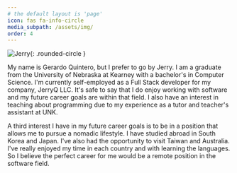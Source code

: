 ```yaml
---
# the default layout is 'page'
icon: fas fa-info-circle
media_subpath: /assets/img/
order: 4
---
```

![Jerry](jerry.jpg){: .rounded-circle }

My name is Gerardo Quintero, but I prefer to go by Jerry. I am a graduate from
the University of Nebraska at Kearney with a bachelor's in Computer Science.
I'm currently self-employed as a Full Stack developer for my company, JerryQ LLC.
It's safe to say that I do enjoy working with software and my future career goals
are within that field. I also have an interest in teaching about programming
due to my experience as a tutor and teacher's assistant at UNK.

A third interest I have in my future career goals is to be in a position that
allows me to pursue a nomadic lifestyle. I have studied abroad in South Korea and Japan.
I've also had the opportunity to visit Taiwan and Australia. I've really enjoyed my time
in each country and with learning the languages. So I believe the perfect career for me
would be a remote position in the software field.


